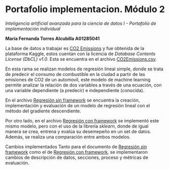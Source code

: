 # Portafolio implementacion. Módulo 2
*Inteligencia artificial avanzada para la ciencia de datos I - Portafolio de implementación individual*

**María Fernanda Torres Alcubilla A01285041**

La base de datos a trabajar es [CO2 Emissions](https://www.kaggle.com/datasets/bhuviranga/co2-emissions) y fue obtenida de la plataforma Kaggle, estos cuentan con la licencia de *Database Contents License (DbCL) v1.0*. Esta se encuentra en el archivo [CO2Emissions.csv](CO2Emissions.csv).

En esta rama se realizan modelos de regresión lineal simple, donde se trata de predecir el consumo de combustible en la ciudad a partir de las emisiones de CO2 de un automovil, este modelo de machine learning permite analizar la relación de dos variables a través de una ecuación, con una variable dependiente (a predecir) e independiente (conocida).

En el archivo [Regresión sin framework](Regresión_sin_framework.ipynb) se encuentra la creación, implementación y evaluación de un modelo de regresión lineal con el método del gradiente descendiente. 

Por otro lado, en el archivo [Regresión con framework](Regresión_con_framework.ipynb) se implementó este mismo modelo, pero con el uso de la librería *sklearn*, donde de igual manera se crea, entrena y evalúa su desemepeño en un set de datos. Además, se realiza una comparación entre ambos modelos.

Cambios implementados
Tanto para el documento de [Regresión sin framework](Regresión_sin_framework.ipynb) como el de [Regresión con framework](Regresión_con_framework.ipynb), se implementaron cambios de descripción de datos, secciones, proceso y métricas de evaluación. 
